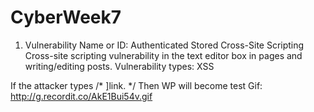 # CyberWeek7
1. Vulnerability Name or ID: Authenticated Stored Cross-Site Scripting
  Cross-site scripting vulnerability in the text editor box in pages and writing/editing posts.
  Vulnerability types: XSS
 
  If the attacker types /* <a href="[caption code=">]</a><a title=" onmouseover=alert('test')  ">link</a>. */
  Then WP will become test
  Gif: http://g.recordit.co/AkE1Bui54v.gif

